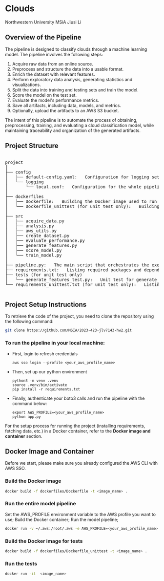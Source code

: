 # Clouds
Northwestern University MSiA Jiusi Li

## Overview of the Pipeline

The pipeline is designed to classify clouds through a machine learning model. The pipeline involves the following steps:

1. Acquire raw data from an online source.
2. Preprocess and structure the data into a usable format.
3. Enrich the dataset with relevant features.
4. Perform exploratory data analysis, generating statistics and visualizations.
5. Split the data into training and testing sets and train the model.
6. Score the model on the test set.
7. Evaluate the model's performance metrics.
8. Save all artifacts, including data, models, and metrics.
9. Optionally, upload the artifacts to an AWS S3 bucket.

The intent of this pipeline is to automate the process of obtaining, preprocessing, training, and evaluating a cloud classification model, while maintaining traceability and organization of the generated artifacts.

## Project Structure

<pre>

project
│
├── config
│   ├── default-config.yaml:   Configuration for logging settings
│   └── logging
│       └── local.conf:   Configuration for the whole pipeline
│
├── dockerfiles
│   ├── Dockerfile:   Building the Docker image used to run the main model pipeline
│   └── Dockerfile_unittest (for unit test only):   Building the Docker image used to run unit tests
│
├── src
│   ├── acquire_data.py
│   ├── analysis.py
│   ├── aws_utils.py
│   ├── create_dataset.py
│   ├── evaluate_performance.py
│   ├── generate_features.py
│   ├── score_model.py
│   └── train_model.py
│
├── pipeline.py:   The main script that orchestrates the execution of the entire model pipeline
├── requirements.txt:   Listing required packages and dependencies for the whole pipeline
├── tests (for unit test only)
│   └── generate_features_test.py:   Unit test for generate_features.py code
└── requirements_unittest.txt (for unit test only):   Listing required packages and dependencies for running unit tests.

</pre>


## Project Setup Instructions

To retrieve the code of the project, you need to clone the repository using the following command:

```bash
git clone https://github.com/MSIA/2023-423-jlv7143-hw2.git
```

### To run the pipeline in your local machine:

- First, login to refresh credentials

    ```shell
    aws sso login --profile <your_aws_profile_name>
    ```

- Then, set up our python environment

    ```shell
    python3 -m venv .venv
    source .venv/bin/activate
    pip install -r requirements.txt
    ```

- Finally, authenticate your boto3 calls and run the pipeline with the command below:

    ```shell
    export AWS_PROFILE=<your_aws_profile_name>
    python app.py
    ```

For the setup process for running the project (installing requirements, fetching data, etc.) in a Docker container, refer to the **Docker image and container** section.



## Docker Image and Container

Before we start, please make sure you already configured the AWS CLI with AWS SSO.

### Build the Docker image

```bash
docker build -f dockerfiles/Dockerfile -t <image_name> .
```

### Run the entire model pipeline

Set the AWS_PROFILE environment variable to the AWS profile you want to use; 
Build the Docker container; 
Run the model pipeline; 
```bash
docker run -v ~/.aws:/root/.aws -e AWS_PROFILE=<your_aws_profile_name> <image_name>
```

### Build the Docker image for tests

```bash
docker build -f dockerfiles/Dockerfile_unittest -t <image_name> .
```

### Run the tests

```bash
docker run -it  <image_name>
```





